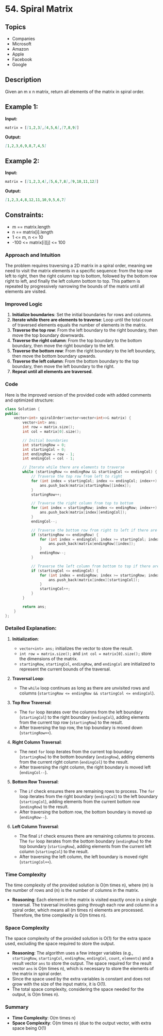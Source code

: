# 54. Spiral Matrix

## Topics
- Companies
- Microsoft
- Amazon
- Apple
- Facebook
- Google

## Description
Given an m x n matrix, return all elements of the matrix in spiral order.

## Example 1:
**Input:** 
```markdown
matrix = [[1,2,3],[4,5,6],[7,8,9]]
```

**Output:** 
```markdown
[1,2,3,6,9,8,7,4,5]
```

## Example 2:
**Input:** 
```markdown
matrix = [[1,2,3,4],[5,6,7,8],[9,10,11,12]]
```

**Output:** 
```markdown
[1,2,3,4,8,12,11,10,9,5,6,7]
```

## Constraints:
- m == matrix.length
- n == matrix[i].length
- 1 <= m, n <= 10
- -100 <= matrix[i][j] <= 100

### Approach and Intuition

The problem requires traversing a 2D matrix in a spiral order, meaning we need to visit the matrix elements in a specific sequence: from the top row left to right, then the right column top to bottom, followed by the bottom row right to left, and finally the left column bottom to top. This pattern is repeated by progressively narrowing the bounds of the matrix until all elements are visited.

### Improved Logic
1. **Initialize boundaries**: Set the initial boundaries for rows and columns.
2. **Iterate while there are elements to traverse**: Loop until the total count of traversed elements equals the number of elements in the matrix.
3. **Traverse the top row**: From the left boundary to the right boundary, then move the top boundary downwards.
4. **Traverse the right column**: From the top boundary to the bottom boundary, then move the right boundary to the left.
5. **Traverse the bottom row**: From the right boundary to the left boundary, then move the bottom boundary upwards.
6. **Traverse the left column**: From the bottom boundary to the top boundary, then move the left boundary to the right.
7. **Repeat until all elements are traversed**.

### Code
Here is the improved version of the provided code with added comments and optimized structure:

```cpp
class Solution {
public:
    vector<int> spiralOrder(vector<vector<int>>& matrix) {
        vector<int> ans;
        int row = matrix.size();
        int col = matrix[0].size();

        // Initial boundaries
        int startingRow = 0;
        int startingCol = 0;
        int endingRow = row - 1;
        int endingCol = col - 1;

        // Iterate while there are elements to traverse
        while (startingRow <= endingRow && startingCol <= endingCol) {
            // Traverse the top row from left to right
            for (int index = startingCol; index <= endingCol; index++) {
                ans.push_back(matrix[startingRow][index]);
            }
            startingRow++;

            // Traverse the right column from top to bottom
            for (int index = startingRow; index <= endingRow; index++) {
                ans.push_back(matrix[index][endingCol]);
            }
            endingCol--;

            // Traverse the bottom row from right to left if there are remaining rows
            if (startingRow <= endingRow) {
                for (int index = endingCol; index >= startingCol; index--) {
                    ans.push_back(matrix[endingRow][index]);
                }
                endingRow--;
            }

            // Traverse the left column from bottom to top if there are remaining columns
            if (startingCol <= endingCol) {
                for (int index = endingRow; index >= startingRow; index--) {
                    ans.push_back(matrix[index][startingCol]);
                }
                startingCol++;
            }
        }

        return ans;
    }
};
```

### Detailed Explanation:
1. **Initialization**: 
   - `vector<int> ans;` initializes the vector to store the result.
   - `int row = matrix.size();` and `int col = matrix[0].size();` store the dimensions of the matrix.
   - `startingRow`, `startingCol`, `endingRow`, and `endingCol` are initialized to represent the current bounds of the traversal.

2. **Traversal Loop**: 
   - The `while` loop continues as long as there are unvisited rows and columns (`startingRow <= endingRow && startingCol <= endingCol`).

3. **Top Row Traversal**:
   - The `for` loop iterates over the columns from the left boundary (`startingCol`) to the right boundary (`endingCol`), adding elements from the current top row (`startingRow`) to the result.
   - After traversing the top row, the top boundary is moved down (`startingRow++`).

4. **Right Column Traversal**:
   - The next `for` loop iterates from the current top boundary (`startingRow`) to the bottom boundary (`endingRow`), adding elements from the current right column (`endingCol`) to the result.
   - After traversing the right column, the right boundary is moved left (`endingCol--`).

5. **Bottom Row Traversal**:
   - The `if` check ensures there are remaining rows to process. The `for` loop iterates from the right boundary (`endingCol`) to the left boundary (`startingCol`), adding elements from the current bottom row (`endingRow`) to the result.
   - After traversing the bottom row, the bottom boundary is moved up (`endingRow--`).

6. **Left Column Traversal**:
   - The final `if` check ensures there are remaining columns to process. The `for` loop iterates from the bottom boundary (`endingRow`) to the top boundary (`startingRow`), adding elements from the current left column (`startingCol`) to the result.
   - After traversing the left column, the left boundary is moved right (`startingCol++`).
### Time Complexity
The time complexity of the provided solution is O(m times n), where (m) is the number of rows and (n) is the number of columns in the matrix.

- **Reasoning**: Each element in the matrix is visited exactly once in a single traversal. The traversal involves going through each row and column in a spiral order, which means all (m times n) elements are processed. Therefore, the time complexity is O(m times n).

### Space Complexity
The space complexity of the provided solution is O(1) for the extra space used, excluding the space required to store the output.

- **Reasoning**: The algorithm uses a few integer variables (e.g., `startingRow`, `startingCol`, `endingRow`, `endingCol`, `count`, `elements`) and a result vector `ans` to store the output. The space required for the result vector `ans` is O(m times n), which is necessary to store the elements of the matrix in spiral order.
- Since the space used by the extra variables is constant and does not grow with the size of the input matrix, it is O(1).
- The total space complexity, considering the space needed for the output, is O(m times n).

### Summary
- **Time Complexity**: O(m times n)
- **Space Complexity**: O(m times n) (due to the output vector, with extra space being O(1)
